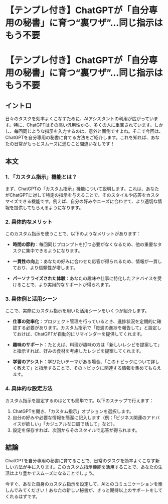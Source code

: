 # 【テンプレ付き】ChatGPTが「自分専用の秘書」に育つ“裏ワザ”…同じ指示はもう不要

# 【テンプレ付き】ChatGPTが「自分専用の秘書」に育つ“裏ワザ”…同じ指示はもう不要

## イントロ

日々のタスクを効率よくこなすために、AIアシスタントの利用が広がっています。特に、ChatGPTはその高い汎用性から、多くの人に重宝されています。しかし、毎回同じような指示を入力するのは、意外と面倒ですよね。そこで今回は、ChatGPTを自分専用の秘書に育てる方法をご紹介します。これを知れば、あなたの日常がもっとスムーズに進むこと間違いなしです！

## 本文

### 1. 「カスタム指示」機能とは？

まず、ChatGPTの「カスタム指示」機能について説明します。これは、あなたがChatGPTに対して特定の指示を与えることで、そのスタイルや応答をカスタマイズできる機能です。例えば、自分の好みやニーズに合わせて、より適切な情報を提供してもらえるようになります。

### 2. 具体的なメリット

このカスタム指示を使うことで、以下のようなメリットがあります：

- **時間の節約**：毎回同じプロンプトを打つ必要がなくなるため、他の重要なタスクに集中できるようになります。
  
- **一貫性の向上**：あなたの好みに合わせた応答が得られるため、情報が一貫しており、より信頼性が増します。
  
- **パーソナライズされた体験**：あなたの趣味や仕事に特化したアドバイスを受けることで、より実用的なサポートが得られます。

### 3. 具体例と活用シーン

ここで、実際にカスタム指示を用いた活用シーンをいくつか紹介します。

- **仕事の効率化**：プロジェクト管理を行っているとき、進捗状況を定期的に確認する必要があります。カスタム指示で「毎週の進捗を報告して」と設定しておけば、ChatGPTが自動的にリマインダーを提供してくれます。

- **趣味のサポート**：たとえば、料理が趣味の方は「新しいレシピを提案して」と指示すれば、好みの食材を考慮したレシピを提案してくれます。

- **学習のアシスト**：学びたいテーマがある場合、「このトピックについて詳しく教えて」と指示することで、そのトピックに関連する情報を集めてもらえます。

### 4. 具体的な設定方法

カスタム指示を設定するのはとても簡単です。以下のステップで行えます：

1. ChatGPTを開き、「カスタム指示」オプションを選択します。
2. 自分の好みや必要な情報を簡潔に記入します（例：「ビジネス関連のアドバイスが欲しい」「カジュアルな口調で話して」など）。
3. 設定を保存すれば、次回からそのスタイルで応答が得られます。

## 結論

ChatGPTを自分専用の秘書に育てることで、日常のタスクを効率よくこなす新しい方法が手に入ります。このカスタム指示機能を活用することで、あなたの生活はより豊かでスムーズになることでしょう。

今すぐ、あなた自身のカスタム指示を設定して、AIとのコミュニケーションを楽しんでみてください！あなたの新しい秘書が、きっと期待以上のサポートをしてくれるはずです。